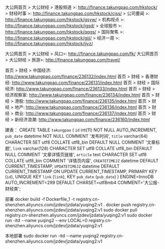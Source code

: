 大公网首页 > 大公财经 > 港股频道 >: http://finance.takungpao.com/hkstock/ 
    > 财经时事 >: http://finance.takungpao.com/hkstock/cjss/ 
    > 公司要闻 >: http://finance.takungpao.com/hkstock/gsyw/ 
    > 机构视点 >: http://finance.takungpao.com/hkstock/jgsd/ 
    > 全球股市 >: http://finance.takungpao.com/hkstock/qqgs/ 
    > 国际聚焦 >: http://finance.takungpao.com/hkstock/gjjj/ 
    > 经济一周 >: http://finance.takungpao.com/hkstock/jjyz/ 
    
大公网首页 > 大公财经 > 风口>: http://finance.takungpao.com/fk/ 
大公网首页 > 大公财经 > 旅游>: http://finance.takungpao.com/travel/ 

首页 > 财经 > 中国经济: http://www.takungpao.com/finance/236132/index.html 
首页 > 财经 > 香港财经: http://www.takungpao.com/finance/236131/index.html 
首页 > 财经 > 国际经济: http://www.takungpao.com/finance/236133/index.html
首页 > 财经 > 经济观察家: http://www.takungpao.com/finance/236134/index.html
首页 > 财经 > 港股: http://www.takungpao.com/finance/236135/index.html
首页 > 财经 > 地产: http://www.takungpao.com/finance/236136/index.html 
首页 > 财经 > 商业: http://www.takungpao.com/finance/236137/index.html 
首页 > 财经 > 新经济浪潮: http://www.takungpao.com/finance/236160/index.html 


建表： 
CREATE TABLE `takungpao` (
  `id` int(11) NOT NULL AUTO_INCREMENT,
  `pub_date` datetime NOT NULL COMMENT '发布时间',
  `title` varchar(64) CHARACTER SET utf8 COLLATE utf8_bin DEFAULT NULL COMMENT '文章标题',
  `link` varchar(128) CHARACTER SET utf8 COLLATE utf8_bin DEFAULT NULL COMMENT '文章详情页链接',
  `article` text CHARACTER SET utf8 COLLATE utf8_bin COMMENT '详情页内容',
  `CREATETIMEJZ` datetime DEFAULT CURRENT_TIMESTAMP,
  `UPDATETIMEJZ` datetime DEFAULT CURRENT_TIMESTAMP ON UPDATE CURRENT_TIMESTAMP,
  PRIMARY KEY (`id`),
  UNIQUE KEY `link` (`link`),
  KEY `pub_date` (`pub_date`)
) ENGINE=InnoDB AUTO_INCREMENT=299 DEFAULT CHARSET=utf8mb4 COMMENT='大公报-财经类';


部署
docker build -f Dockerfile_1 -t registry.cn-shenzhen.aliyuncs.com/jzdev/jzdata/yuqing2:v1 .
docker push registry.cn-shenzhen.aliyuncs.com/jzdev/jzdata/yuqing2:v1
sudo docker pull registry.cn-shenzhen.aliyuncs.com/jzdev/jzdata/yuqing2:v1
sudo docker run -itd --name yuqing2 --env LOCAL=0 registry.cn-shenzhen.aliyuncs.com/jzdev/jzdata/yuqing2:v1

本地部署
sudo docker run -itd --name yuqing2 registry.cn-shenzhen.aliyuncs.com/jzdev/jzdata/yuqing2:v1
